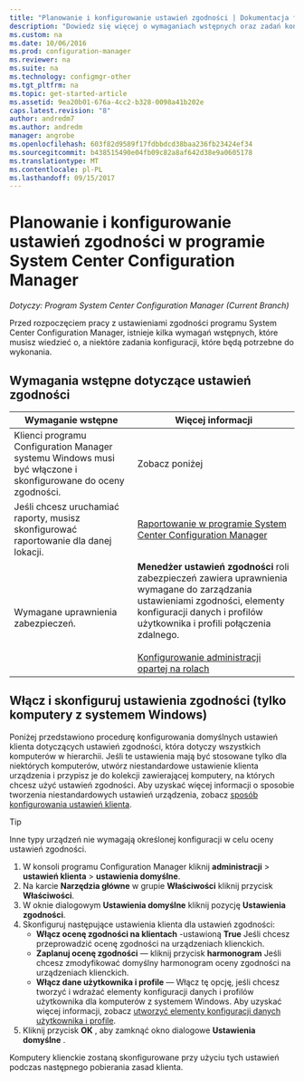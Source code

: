 ```yaml
---
title: "Planowanie i konfigurowanie ustawień zgodności | Dokumentacja firmy Microsoft"
description: "Dowiedz się więcej o wymaganiach wstępnych oraz zadań konfiguracji do pracy z ustawieniami zgodności w programie System Center Configuration Manager."
ms.custom: na
ms.date: 10/06/2016
ms.prod: configuration-manager
ms.reviewer: na
ms.suite: na
ms.technology: configmgr-other
ms.tgt_pltfrm: na
ms.topic: get-started-article
ms.assetid: 9ea20b01-676a-4cc2-b328-0098a41b202e
caps.latest.revision: "8"
author: andredm7
ms.author: andredm
manager: angrobe
ms.openlocfilehash: 603f82d9589f17fdbbdcd38baa236fb23424ef34
ms.sourcegitcommit: b438515490e04fb09c82a8af642d38e9a0605178
ms.translationtype: MT
ms.contentlocale: pl-PL
ms.lasthandoff: 09/15/2017
---
```

# <a name="plan-for-and-configure-compliance-settings-in-system-center-configuration-manager"></a>Planowanie i konfigurowanie ustawień zgodności w programie System Center Configuration Manager

*Dotyczy: Program System Center Configuration Manager (Current Branch)*

Przed rozpoczęciem pracy z ustawieniami zgodności programu System Center Configuration Manager, istnieje kilka wymagań wstępnych, które musisz wiedzieć o, a niektóre zadania konfiguracji, które będą potrzebne do wykonania.  

## <a name="prerequisites-for-compliance-settings"></a>Wymagania wstępne dotyczące ustawień zgodności  

|Wymaganie wstępne|Więcej informacji|  
|------------------|----------------------|  
|Klienci programu Configuration Manager systemu Windows musi być włączone i skonfigurowane do oceny zgodności.|Zobacz poniżej|  
|Jeśli chcesz uruchamiać raporty, musisz skonfigurować raportowanie dla danej lokacji.|[Raportowanie w programie System Center Configuration Manager](../../core/servers/manage/reporting.md)|  
|Wymagane uprawnienia zabezpieczeń.|**Menedżer ustawień zgodności** roli zabezpieczeń zawiera uprawnienia wymagane do zarządzania ustawieniami zgodności, elementy konfiguracji danych i profilów użytkownika i profili połączenia zdalnego.<br /><br /> [Konfigurowanie administracji opartej na rolach](../../core/servers/deploy/configure/configure-role-based-administration.md)|  

##  <a name="enable-and-configure-compliance-settings-for-windows-pcs-only"></a>Włącz i skonfiguruj ustawienia zgodności (tylko komputery z systemem Windows)  

Poniżej przedstawiono procedurę konfigurowania domyślnych ustawień klienta dotyczących ustawień zgodności, która dotyczy wszystkich komputerów w hierarchii. Jeśli te ustawienia mają być stosowane tylko dla niektórych komputerów, utwórz niestandardowe ustawienie klienta urządzenia i przypisz je do kolekcji zawierającej komputery, na których chcesz użyć ustawień zgodności. Aby uzyskać więcej informacji o sposobie tworzenia niestandardowych ustawień urządzenia, zobacz [sposób konfigurowania ustawień klienta](../../core/clients/deploy/configure-client-settings.md).  

> [!TIP]  
>  Inne typy urządzeń nie wymagają określonej konfiguracji w celu oceny ustawień zgodności.  

1.  W konsoli programu Configuration Manager kliknij **administracji** > **ustawień klienta** > **ustawienia domyślne**.  
2.  Na karcie **Narzędzia główne** w grupie **Właściwości** kliknij przycisk **Właściwości**.  
3.  W oknie dialogowym **Ustawienia domyślne** kliknij pozycję **Ustawienia zgodności**.  
4.  Skonfiguruj następujące ustawienia klienta dla ustawień zgodności:
    - **Włącz ocenę zgodności na klientach** -ustawioną **True** Jeśli chcesz przeprowadzić ocenę zgodności na urządzeniach klienckich.
    - **Zaplanuj ocenę zgodności** — kliknij przycisk **harmonogram** Jeśli chcesz zmodyfikować domyślny harmonogram oceny zgodności na urządzeniach klienckich.
    - **Włącz dane użytkownika i profile** — Włącz tę opcję, jeśli chcesz tworzyć i wdrażać elementy konfiguracji danych i profilów użytkownika dla komputerów z systemem Windows. Aby uzyskać więcej informacji, zobacz [utworzyć elementy konfiguracji danych użytkownika i profile](/sccm/compliance/deploy-use/create-remote-connection-profiles).
5. Kliknij przycisk **OK** , aby zamknąć okno dialogowe **Ustawienia domyślne** .  

Komputery klienckie zostaną skonfigurowane przy użyciu tych ustawień podczas następnego pobierania zasad klienta.  

